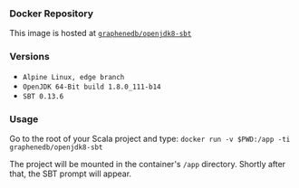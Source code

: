 ### Docker Repository
This image is hosted at [`graphenedb/openjdk8-sbt`](https://hub.docker.com/r/graphenedb/openjdk8-sbt/)

### Versions
* `Alpine Linux, edge branch`
* `OpenJDK 64-Bit build 1.8.0_111-b14`
* `SBT 0.13.6`

### Usage
Go to the root of your Scala project and type:
  `docker run -v $PWD:/app -ti graphenedb/openjdk8-sbt`

The project will be mounted in the container's `/app` directory. Shortly after that, the SBT prompt will appear.

